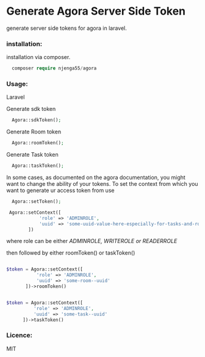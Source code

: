 # Generate Agora Server Side Token

generate server side tokens for agora in laravel.
### installation:
installation via composer.

```php
  composer require njenga55/agora
```

### Usage:
Laravel

Generate sdk token

```php
  Agora::sdkToken();

```

Generate Room token

```php
  Agora::roomToken();

```

Generate Task token

```php
  Agora::taskToken();

```

In some cases, as documented on the agora documentation, you might want to change the ability of your tokens.
To set the context from which you want to generate ur access token from use 

```php
  Agora::setToken();

 Agora::setContext([
            'role' => 'ADMINROLE',
            'uuid' => 'some-uuid-value-here-especially-for-tasks-and-room'
        ])
```
 where role can be either *ADMINROLE, WRITEROLE or READERROLE*

 then followed by either roomToken() or taskToken()

 ```php

$token = Agora::setContext([
            'role' => 'ADMINROLE',
            'uuid' => 'some-room--uuid'
        ])->roomToken()
 ```

  ```php

$token = Agora::setContext([
            'role' => 'ADMINROLE',
            'uuid' => 'some-task--uuid'
        ])->taskToken()
 ```
### Licence:
MIT

